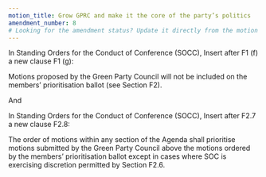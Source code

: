 ```yaml
---
motion_title: Grow GPRC and make it the core of the party’s politics
amendment_number: 8
# Looking for the amendment status? Update it directly from the motion page!
---
```


In Standing Orders for the Conduct of Conference (SOCC),
Insert after F1 (f) a new clause F1 (g):

Motions proposed by the Green Party Council will not be included on the members’ prioritisation ballot (see Section F2).

And

In Standing Orders for the Conduct of Conference (SOCC),
Insert after F2.7 a new clause F2.8:

The order of motions within any section of the Agenda shall prioritise motions submitted by the Green Party Council above the motions ordered by the members’ prioritisation ballot except in cases where SOC is exercising discretion permitted by Section F2.6.
